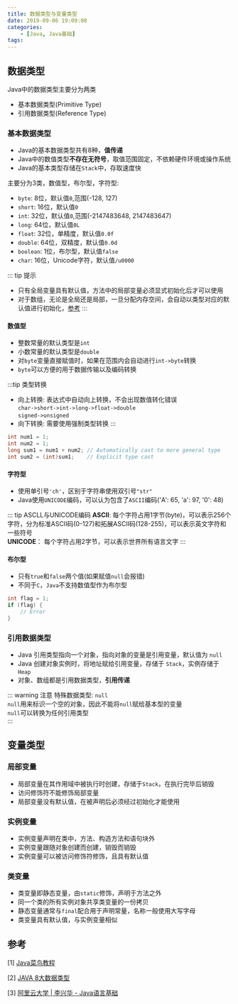 ```yaml
---
title: 数据类型与变量类型
date: 2019-09-06 19:09:08
categories: 
    - [Java, Java基础]
tags:
---
```

## 数据类型
Java中的数据类型主要分为两类
- 基本数据类型(Primitive Type)
- 引用数据类型(Reference Type)

### 基本数据类型
- Java的基本数据类型共有8种，__值传递__
- Java中的数值类型**不存在无符号**，取值范围固定，不依赖硬件环境或操作系统
- Java的基本类型存储在`Stack`中，存取速度快

主要分为3类，数值型，布尔型，字符型:
- `byte`: 8位，默认值`0`,范围(-128, 127)
- `short`: 16位，默认值`0`
- `int`: 32位，默认值`0`,范围(-2147483648, 2147483647)
- `long`: 64位，默认值`0L`
- `float`: 32位，单精度，默认值`0.0f`
- `double`: 64位，双精度，默认值`0.0d`
- `boolean`: 1位，布尔型，默认值`false`
- `char`: 16位，Unicode字符，默认值`/u0000`

::: tip 提示
- 只有全局变量具有默认值，方法中的局部变量必须显式初始化后才可以使用
- 对于数组，无论是全局还是局部，一旦分配内存空间，会自动以类型对应的默认值进行初始化，[参考](https://stackoverflow.com/questions/3426843/what-is-the-default-initialization-of-an-array-in-java/3426854)
:::

#### 数值型
- 整数常量的默认类型是`int`
- 小数常量的默认类型是`double`
- 对`byte`变量直接赋值时，如果在范围内会自动进行`int->byte`转换
- `byte`可以方便的用于数据传输以及编码转换

:::tip 类型转换
- 向上转换: 表达式中自动向上转换，不会出现数值转化错误  
  `char->short->int->long->float->double`  
  `signed->unsigned`  
- 向下转换: 需要使用强制类型转换
:::
```java
int num1 = 1;
int num2 = 1;
long sum1 = num1 + num2; // Automatically cast to more general type
int sum2 = (int)sum1;    // Explicit type cast
```

#### 字符型
- 使用单引号`'ch'`，区别于字符串使用双引号`"str"`
- Java使用`UNICODE`编码，可以认为包含了`ASCII`编码('A': 65, 'a': 97, '0': 48)

::: tip ASCLL与UNICODE编码
__ASCII__: 每个字符占用1字节(byte)，可以表示256个字符，分为标准ASCII码(0-127)和拓展ASCII码(128-255)，可以表示英文字符和一些符号  
__UNICODE__： 每个字符占用2字节，可以表示世界所有语言文字
:::

#### 布尔型
- 只有`true`和`false`两个值(如果赋值`null`会报错)
- 不同于`C`，`Java`不支持数值型作为布尔型
```java
int flag = 1;
if (flag) {
    // Error
}
```

### 引用数据类型
- Java 引用类型指向一个对象，指向对象的变量是引用变量，默认值为 `null`
- Java 创建对象实例时，将地址赋给引用变量，存储于 `Stack`，实例存储于 `Heap`
- 对象、数组都是引用数据类型，__引用传递__

::: warning 注意
特殊数据类型: `null`  
`null`用来标识一个空的对象，因此不能将`null`赋给基本型的变量  
`null`可以转换为任何引用类型  
:::

## 变量类型
### 局部变量
- 局部变量在其作用域中被执行时创建，存储于`Stack`，在执行完毕后销毁
- 访问修饰符不能修饰局部变量
- 局部变量没有默认值，在被声明后必须经过初始化才能使用

### 实例变量
- 实例变量声明在类中，方法、构造方法和语句块外
- 实例变量跟随对象创建而创建，销毁而销毁
- 实例变量可以被访问修饰符修饰，且具有默认值

### 类变量
- 类变量即静态变量，由`static`修饰，声明于方法之外
- 同一个类的所有实例对象共享类变量的一份拷贝
- 静态变量通常与`final`配合用于声明常量，名称一般使用大写字母
- 类变量具有默认值，与实例变量相似

## 参考
[1] [Java菜鸟教程](https://www.runoob.com/java/java-basic-datatypes.html)

[2] [JAVA 8大数据类型](https://blog.csdn.net/qq_28328381/article/details/81163856)

[3] [阿里云大学 | 李兴华 - Java语言基础](https://edu.aliyun.com/roadmap/java?spm=5176.13345299.1392477.3.63ddf153q7QkVf)